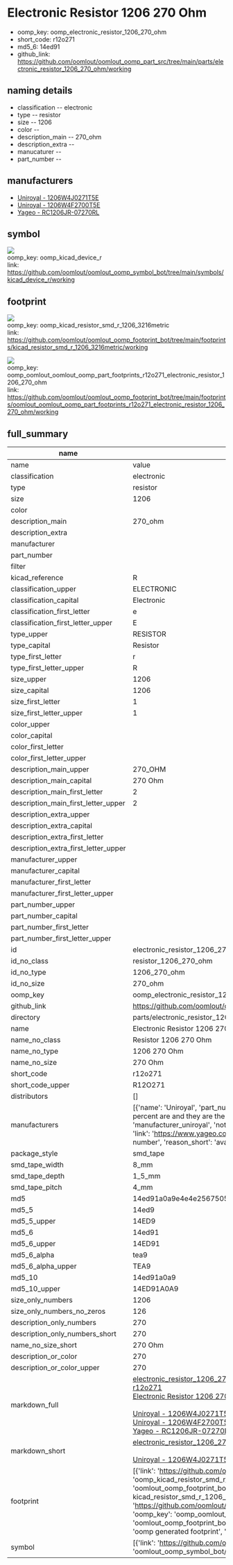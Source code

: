 # Electronic Resistor 1206 270 Ohm

  
* oomp_key: oomp_electronic_resistor_1206_270_ohm 
* short_code: r12o271
* md5_6: 14ed91  
* github_link: https://github.com/oomlout/oomlout_oomp_part_src/tree/main/parts/electronic_resistor_1206_270_ohm/working  
## naming details
* classification -- electronic
* type -- resistor
* size -- 1206
* color -- 
* description_main -- 270_ohm
* description_extra -- 
* manucaturer -- 
* part_number -- 


## manufacturers
* [Uniroyal - 1206W4J0271T5E]()  
* [Uniroyal - 1206W4F2700T5E]()  
* [Yageo - RC1206JR-07270RL](https://www.yageo.com/en/Chart/Download/pdf/RC1206JR-07270RL)  

## symbol

![](symbol/{index}/working/working_600.png)  
oomp_key: oomp_kicad_device_r  
link: https://github.com/oomlout/oomlout_oomp_symbol_bot/tree/main/symbols/kicad_device_r/working  

## footprint

![](footprint/{index}/working/working_600.png)  
oomp_key: oomp_kicad_resistor_smd_r_1206_3216metric  
link: https://github.com/oomlout/oomlout_oomp_footprint_bot/tree/main/footprints/kicad_resistor_smd_r_1206_3216metric/working  

![](footprint/{index}/working/working_600.png)  
oomp_key: oomp_oomlout_oomlout_oomp_part_footprints_r12o271_electronic_resistor_1206_270_ohm  
link: https://github.com/oomlout/oomlout_oomp_footprint_bot/tree/main/footprints/oomlout_oomlout_oomp_part_footprints_r12o271_electronic_resistor_1206_270_ohm/working  

## full_summary
| name | value | 
| --- | --- | 
| name | value | 
| classification | electronic | 
| type | resistor | 
| size | 1206 | 
| color |  | 
| description_main | 270_ohm | 
| description_extra |  | 
| manufacturer |  | 
| part_number |  | 
| filter |  | 
| kicad_reference | R | 
| classification_upper | ELECTRONIC | 
| classification_capital | Electronic | 
| classification_first_letter | e | 
| classification_first_letter_upper | E | 
| type_upper | RESISTOR | 
| type_capital | Resistor | 
| type_first_letter | r | 
| type_first_letter_upper | R | 
| size_upper | 1206 | 
| size_capital | 1206 | 
| size_first_letter | 1 | 
| size_first_letter_upper | 1 | 
| color_upper |  | 
| color_capital |  | 
| color_first_letter |  | 
| color_first_letter_upper |  | 
| description_main_upper | 270_OHM | 
| description_main_capital | 270 Ohm | 
| description_main_first_letter | 2 | 
| description_main_first_letter_upper | 2 | 
| description_extra_upper |  | 
| description_extra_capital |  | 
| description_extra_first_letter |  | 
| description_extra_first_letter_upper |  | 
| manufacturer_upper |  | 
| manufacturer_capital |  | 
| manufacturer_first_letter |  | 
| manufacturer_first_letter_upper |  | 
| part_number_upper |  | 
| part_number_capital |  | 
| part_number_first_letter |  | 
| part_number_first_letter_upper |  | 
| id | electronic_resistor_1206_270_ohm | 
| id_no_class | resistor_1206_270_ohm | 
| id_no_type | 1206_270_ohm | 
| id_no_size | 270_ohm | 
| oomp_key | oomp_electronic_resistor_1206_270_ohm | 
| github_link | https://github.com/oomlout/oomlout_oomp_part_src/tree/main/parts/electronic_resistor_1206_270_ohm/working | 
| directory | parts/electronic_resistor_1206_270_ohm | 
| name | Electronic Resistor 1206 270 Ohm | 
| name_no_class | Resistor 1206 270 Ohm | 
| name_no_type | 1206 270 Ohm | 
| name_no_size | 270 Ohm | 
| short_code | r12o271 | 
| short_code_upper | R12O271 | 
| distributors | [] | 
| manufacturers | [{'name': 'Uniroyal', 'part_number': '1206W4J0271T5E', 'link': '', 'id': 'manufacturer_uniroyal', 'note': {'reason': 'did this one first, but not in jlc pcb basic parts and 1 percent are and they are the same price', 'reason_short': 'not in jlc basic parts'}}, {'name': 'Uniroyal', 'part_number': '1206W4F2700T5E', 'link': '', 'id': 'manufacturer_uniroyal', 'note': {'reason': 'in the jlc basic parts catalogue', 'reason_short': 'jlc basic part'}}, {'name': 'Yageo', 'part_number': 'RC1206JR-07270RL', 'link': 'https://www.yageo.com/en/Chart/Download/pdf/RC1206JR-07270RL', 'id': 'manufacturer_yageo', 'note': {'reason': 'yageo is a commonly cross referenced part number', 'reason_short': 'available everywhere'}}] | 
| package_style | smd_tape | 
| smd_tape_width | 8_mm | 
| smd_tape_depth | 1_5_mm | 
| smd_tape_pitch | 4_mm | 
| md5 | 14ed91a0a9e4e4e2567505007ba99922 | 
| md5_5 | 14ed9 | 
| md5_5_upper | 14ED9 | 
| md5_6 | 14ed91 | 
| md5_6_upper | 14ED91 | 
| md5_6_alpha | tea9 | 
| md5_6_alpha_upper | TEA9 | 
| md5_10 | 14ed91a0a9 | 
| md5_10_upper | 14ED91A0A9 | 
| size_only_numbers | 1206 | 
| size_only_numbers_no_zeros | 126 | 
| description_only_numbers | 270 | 
| description_only_numbers_short | 270 | 
| name_no_size_short | 270 Ohm | 
| description_or_color | 270 | 
| description_or_color_upper | 270 | 
| markdown_full | [electronic_resistor_1206_270_ohm](https://github.com/oomlout/oomlout_oomp_part_src/tree/main/parts/electronic_resistor_1206_270_ohm/working)<br>[r12o271](https://github.com/oomlout/oomlout_oomp_part_src/tree/main/parts/electronic_resistor_1206_270_ohm/working)<br>[Electronic Resistor 1206 270 Ohm](https://github.com/oomlout/oomlout_oomp_part_src/tree/main/parts/electronic_resistor_1206_270_ohm/working)<br><br>[Uniroyal - 1206W4J0271T5E- not in jlc basic parts]() [(L)  ](https://www.lcsc.com/search?q=1206W4J0271T5E)[(D)  ](https://www.digikey.com/en/products?keywords=1206W4J0271T5E)[(M)  ](https://www.mouser.com/Search/Refine?Keyword=1206W4J0271T5E)[(N)  ](https://www.newark.com/search?st=1206W4J0271T5E)[(SZ)  ](https://so.szlcsc.com/global.html?k=1206W4J0271T5E)<br>[Uniroyal - 1206W4F2700T5E- jlc basic part]() [(L)  ](https://www.lcsc.com/search?q=1206W4F2700T5E)[(D)  ](https://www.digikey.com/en/products?keywords=1206W4F2700T5E)[(M)  ](https://www.mouser.com/Search/Refine?Keyword=1206W4F2700T5E)[(N)  ](https://www.newark.com/search?st=1206W4F2700T5E)[(SZ)  ](https://so.szlcsc.com/global.html?k=1206W4F2700T5E)<br>[Yageo - RC1206JR-07270RL- available everywhere](https://www.yageo.com/en/Chart/Download/pdf/RC1206JR-07270RL) [(L)  ](https://www.lcsc.com/search?q=RC1206JR-07270RL)[(D)  ](https://www.digikey.com/en/products?keywords=RC1206JR-07270RL)[(M)  ](https://www.mouser.com/Search/Refine?Keyword=RC1206JR-07270RL)[(N)  ](https://www.newark.com/search?st=RC1206JR-07270RL)[(SZ)  ](https://so.szlcsc.com/global.html?k=RC1206JR-07270RL)<br> | 
| markdown_short | [electronic_resistor_1206_270_ohm](https://github.com/oomlout/oomlout_oomp_part_src/tree/main/parts/electronic_resistor_1206_270_ohm/working)<br><br>[Uniroyal - 1206W4J0271T5E- not in jlc basic parts]()[Uniroyal - 1206W4F2700T5E- jlc basic part]()[Yageo - RC1206JR-07270RL- available everywhere](https://www.yageo.com/en/Chart/Download/pdf/RC1206JR-07270RL) | 
| footprint | [{'link': 'https://github.com/oomlout/oomlout_oomp_footprint_bot/tree/main/foootprntss/kicad_resistor_smd_r_1206_3216metric', 'oomp_key': 'oomp_kicad_resistor_smd_r_1206_3216metric', 'directory': 'oomlout_oomp_footprint_bot/footprints/kicad_resistor_smd_r_1206_3216metric//working/working.kicad_mod', 'note': 'source footprint kicad_resistor_smd_r_1206_3216metric', 'index': 0}, {'link': 'https://github.com/oomlout/oomlout_oomp_footprint_bot/tree/main/foootprntss/oomlout_oomlout_oomp_part_footprints_r12o271_electronic_resistor_1206_270_ohm', 'oomp_key': 'oomp_oomlout_oomlout_oomp_part_footprints_r12o271_electronic_resistor_1206_270_ohm', 'directory': 'oomlout_oomp_footprint_bot/footprints/oomlout_oomlout_oomp_part_footprints_r12o271_electronic_resistor_1206_270_ohm//working/working.kicad_mod', 'note': 'oomp generated footprint', 'index': 1}] | 
| symbol | [{'link': 'https://github.com/oomlout/oomlout_oomp_symbol_bot/tree/main/symbols/kicad_device_r', 'oomp_key': 'oomp_kicad_device_r', 'directory': 'oomlout_oomp_symbol_bot/symbols/kicad_device_r//working/working.kicad_sym', 'index': 0}] | 
